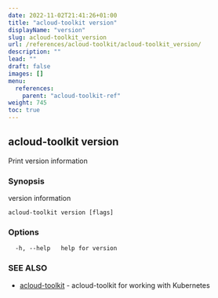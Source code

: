 ```yaml
---
date: 2022-11-02T21:41:26+01:00
title: "acloud-toolkit version"
displayName: "version"
slug: acloud-toolkit_version
url: /references/acloud-toolkit/acloud-toolkit_version/
description: ""
lead: ""
draft: false
images: []
menu:
  references:
    parent: "acloud-toolkit-ref"
weight: 745
toc: true
---
```

## acloud-toolkit version

Print version information

### Synopsis

version information

```
acloud-toolkit version [flags]
```

### Options

```
  -h, --help   help for version
```

### SEE ALSO

* [acloud-toolkit](/references/acloud-toolkit/acloud-toolkit/)	 - acloud-toolkit for working with Kubernetes

